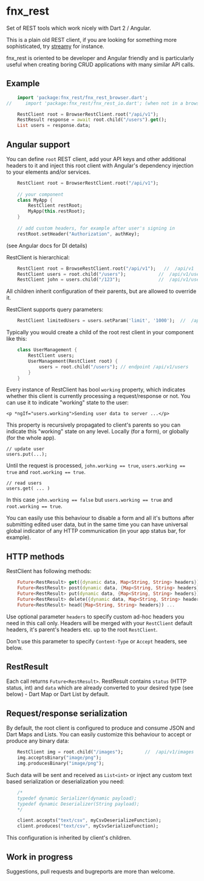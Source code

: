 # fnx_rest

Set of REST tools which work nicely with Dart 2 / Angular.

This is a plain old REST client, if you are looking for something more sophisticated,
try [streamy](https://pub.dartlang.org/packages/streamy) for instance.

fnx_rest is oriented to be developer and Angular friendly and is particularly useful
when creating boring CRUD applications with many similar API calls. 

## Example

```dart
    import 'package:fnx_rest/fnx_rest_browser.dart';
//     import 'package:fnx_rest/fnx_rest_io.dart'; (when not in a browser)       

    RestClient root = BrowserRestClient.root("/api/v1");        
    RestResult response = await root.child("/users").get();
    List users = response.data;
```
    
## Angular support

You can define `root` REST client, add your API keys and other additional headers to it
and inject this root client with Angular's dependency injection to your elements and/or services.
    
```dart
    RestClient root = BrowserRestClient.root("/api/v1");            
          
    // your component
    class MyApp {
        RestClient restRoot;
        MyApp(this.restRoot);        
    }
    
    // add custom headers, for example after user's signing in
    restRoot.setHeader("Authorization", authKey);       
```

(see Angular docs for DI details)     
    
RestClient is hierarchical:
    
```dart
    RestClient root = BrowseRestClient.root("/api/v1");   //  /api/v1
    RestClient users = root.child("/users");            //  /api/v1/users            
    RestClient john = users.child("/123");              //  /api/v1/users/123
```
    
All children inherit configuration of their parents, but are allowed
to override it.

RestClient supports query parameters:
    
```dart
    RestClient limitedUsers = users.setParam('limit', '1000');  //  /api/v1/users?limit=1000            
```

Typically you would create a child of the root rest
client in your component like this:

```dart
    class UserManagement {
        RestClient users;
        UserManagement(RestClient root) {
            users = root.child("/users"); // endpoint /api/v1/users
        }
    }
```
    
Every instance of RestClient has bool `working` property, which indicates whether this client
is currently processing a request/response or not. You can use it to indicate "working"
state to the user:

    <p *ngIf="users.working">Sending user data to server ...</p>
    
This property is recursively propagated to client's parents so you can indicate
this "working" state on any level. Locally (for a form),
or globally (for the whole app).
     
    // update user     
    users.put(...);

Until the request is processed, `john.working == true`, `users.working == true` and `root.working == true`.

    // read users
    users.get( ... )

In this case `john.working == false` but `users.working == true` and `root.working == true`.

You can easily
use this behaviour to disable a form and all it's buttons after submitting edited
user data, but in the same time you can have universal
global indicator of any HTTP communication (in your app status bar, for example).

## HTTP methods

RestClient has following methods:

```dart
    Future<RestResult> get({dynamic data, Map<String, String> headers}) ...
    Future<RestResult> post(dynamic data, {Map<String, String> headers}) ...
    Future<RestResult> put(dynamic data, {Map<String, String> headers}) ...
    Future<RestResult> delete({dynamic data, Map<String, String> headers}) ...
    Future<RestResult> head({Map<String, String> headers}) ...
```
    
Use optional parameter `headers` to specify custom ad-hoc headers you need
in this call only. Headers will be merged with your `RestClient` default headers,
it's parent's headers etc. up to the root `RestClient`. 

Don't use this parameter to specify `Content-Type` or `Accept` headers, see below. 

## RestResult

Each call returns `Future<RestResult>`. RestResult contains `status` (HTTP status, int) 
and `data` which are already converted to your
desired type (see below) - Dart Map or Dart List by default. 

## Request/response serialization

By default, the root client is configured to produce and consume JSON and
Dart Maps and Lists.
You can easily customize this behaviour to accept or produce any binary data:
 
```dart
    RestClient img = root.child("/images");        //  /api/v1/images     
    img.acceptsBinary("image/png");
    img.producesBinary("image/png");
```
    
Such data will be sent and received as `List<int>` or
inject any custom text based serialization or deserialization you need:

```dart
    /*
    typedef dynamic Serializer(dynamic payload);
    typedef dynamic Deserializer(String payload);
    */

    client.accepts("text/csv", myCsvDeserializeFunction);
    client.produces("text/csv", myCsvSerializeFunction);
```
    
This configuration is inherited by client's children.                        
                
## Work in progress
                
Suggestions, pull requests and bugreports are more than welcome.                